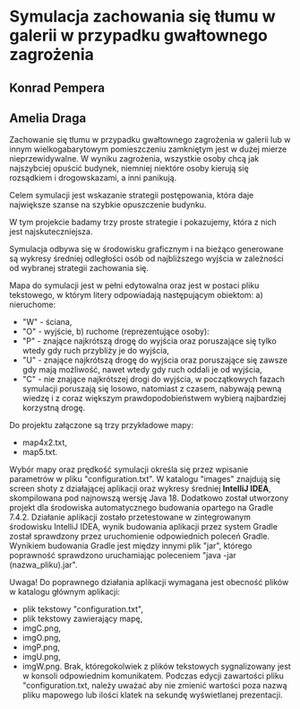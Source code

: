 # Symulacja zachowania się tłumu w galerii w przypadku gwałtownego zagrożenia
## Konrad Pempera
## Amelia Draga

Zachowanie się tłumu w przypadku gwałtownego zagrożenia w galerii lub w innym wielkogabarytowym pomieszczeniu zamkniętym jest w dużej mierze nieprzewidywalne. W  wyniku zagrożenia, wszystkie osoby chcą jak najszybciej opuścić budynek, niemniej niektóre osoby kierują się rozsądkiem i drogowskazami, a inni panikują. 

Celem symulacji jest wskazanie strategii postępowania, która daje największe szanse na szybkie opuszczenie budynku. 

W tym projekcie badamy trzy proste strategie i pokazujemy, która z nich jest najskuteczniejsza. 

Symulacja odbywa się w środowisku graficznym i na bieżąco generowane są wykresy średniej odległości osób od najbliższego wyjścia w zależności od wybranej strategii zachowania się.

Mapa do symulacji jest w pełni edytowalna oraz jest w postaci pliku tekstowego, w którym litery odpowiadają następującym obiektom:
a) nieruchome:
- "W" - ściana,
- "O" - wyjście,
b) ruchome (reprezentujące osoby):
- "P" - znające najkrótszą drogę do wyjścia oraz poruszające się tylko wtedy gdy ruch przybliży je do wyjścia,
- "U" - znające najkrótszą drogę do wyjścia oraz poruszające się zawsze gdy mają możliwość, nawet wtedy gdy ruch oddali je od wyjścia,
- "C" - nie znające najkrótszej drogi do wyjścia, w początkowych fazach symulacji poruszają się losowo, natomiast z czasem, nabywają pewną wiedzę i z coraz większym prawdopodobieństwem wybierą najbardziej korzystną drogę.


Do projektu załączone są trzy przykładowe mapy:
- map4x2.txt,
- map5.txt.

Wybór mapy oraz prędkość symulacji określa się przez wpisanie parametrów w pliku "configuration.txt". W katalogu "images" znajdują się screen shoty z działającej aplikacji oraz wykresy średniej **IntelliJ IDEA**, skompilowana pod najnowszą wersję Java 18. Dodatkowo został utworzony projekt dla środowiska automatycznego budowania opartego na Gradle 7.4.2. Działanie aplikacji zostało przetestowane w zintegrowanym środowisku IntelliJ IDEA, wynik budowania aplikacji przez system Gradle został sprawdzony przez uruchomienie odpowiednich poleceń Gradle. Wynikiem budowania Gradle jest między innymi plik "jar", którego poprawność sprawdzono uruchamiając poleceniem "java -jar (nazwa_pliku).jar".

Uwaga!
Do poprawnego działania aplikacji wymagana jest obecność plików w katalogu głównym aplikacji:
 - plik tekstowy "configuration.txt",
 - plik tekstowy zawierający mapę,
 - imgC.png,
 - imgO.png,
 - imgP.png,
 - imgU.png,
 - imgW.png.
Brak, któregokolwiek z plików tekstowych sygnalizowany jest w konsoli odpowiednim komunikatem. Podczas edycji zawartości pliku "configuration.txt, należy uważać aby nie zmienić wartości poza nazwą pliku mapowego lub ilości klatek na sekundę wyświetlanej prezentacji.



